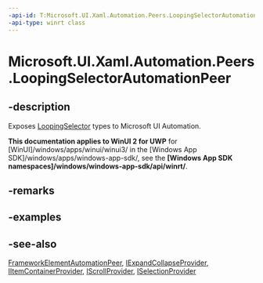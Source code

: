 ```yaml
---
-api-id: T:Microsoft.UI.Xaml.Automation.Peers.LoopingSelectorAutomationPeer
-api-type: winrt class
---
```


<!-- Class syntax.
public class LoopingSelectorAutomationPeer : Windows.UI.Xaml.Automation.Peers.FrameworkElementAutomationPeer, Windows.UI.Xaml.Automation.Peers.ILoopingSelectorAutomationPeer, Windows.UI.Xaml.Automation.Provider.IExpandCollapseProvider, Windows.UI.Xaml.Automation.Provider.IItemContainerProvider, Windows.UI.Xaml.Automation.Provider.IScrollProvider, Windows.UI.Xaml.Automation.Provider.ISelectionProvider
-->

# Microsoft.UI.Xaml.Automation.Peers.LoopingSelectorAutomationPeer

## -description
Exposes [LoopingSelector](../microsoft.ui.xaml.controls.primitives/loopingselector.md) types to Microsoft UI Automation.

**This documentation applies to WinUI 2 for UWP** for [WinUI]/windows/apps/winui/winui3/ in the [Windows App SDK]/windows/apps/windows-app-sdk/, see the **[Windows App SDK namespaces]/windows/windows-app-sdk/api/winrt/**.

## -remarks


## -examples

## -see-also
[FrameworkElementAutomationPeer](frameworkelementautomationpeer.md), [IExpandCollapseProvider](../microsoft.ui.xaml.automation.provider/iexpandcollapseprovider.md), [IItemContainerProvider](../microsoft.ui.xaml.automation.provider/iitemcontainerprovider.md), [IScrollProvider](../microsoft.ui.xaml.automation.provider/iscrollprovider.md), [ISelectionProvider](../microsoft.ui.xaml.automation.provider/iselectionprovider.md)

